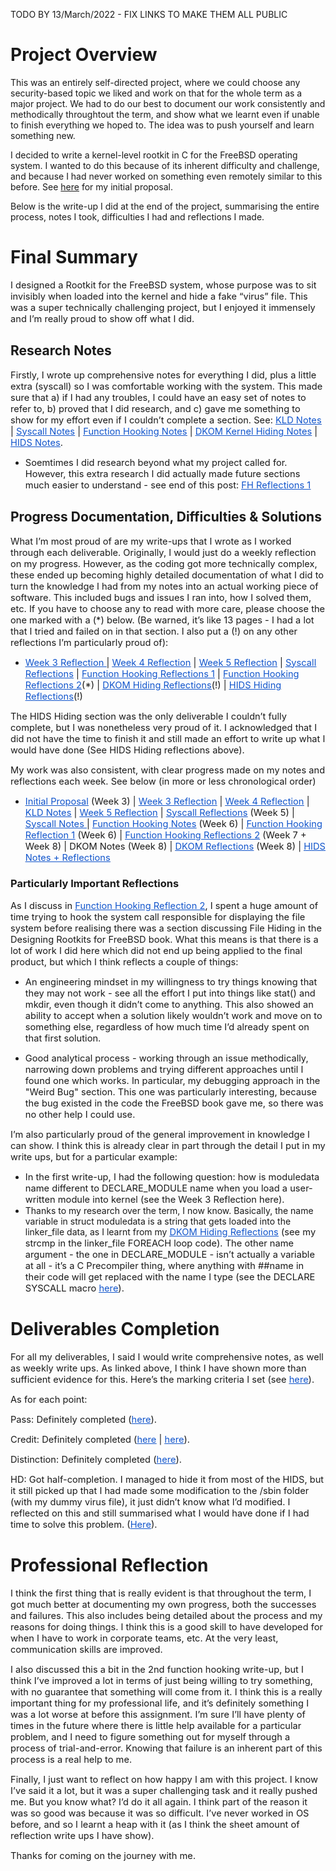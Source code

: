 TODO BY 13/March/2022 - FIX LINKS TO MAKE THEM ALL PUBLIC

# Project Overview

This was an entirely self-directed project, where we could choose any security-based topic we liked
and work on that for the whole term as a major project. We had to do our best to document our work
consistently and methodically throughtout the term, and show what we learnt even if unable 
to finish everything we hoped to. The idea was to push yourself and learn something new.

I decided to write a kernel-level rootkit in C for the FreeBSD operating system. 
I wanted to do this because of its inherent difficulty and challenge, and because
I had never worked on something even remotely similar to this before. See [here](https://www.openlearning.com/u/callumjones/blog/SomethingAwesomeProposal/) for my initial proposal.

Below is the write-up I did at the end of the project, summarising the entire process, 
notes I took, difficulties I had and reflections I made.

# Final Summary

<span style="font-size:11pt;background-color:transparent;font-style:normal;text-decoration:none;">I designed a Rootkit for the FreeBSD system, whose purpose was to sit invisibly when loaded into the kernel and hide a fake &ldquo;virus&rdquo; file. This was a super technically challenging project, but I enjoyed it immensely and I&rsquo;m really proud to show off what I did.</span>

## Research Notes

<span style="font-size:11pt;background-color:transparent;font-style:normal;text-decoration:none;">Firstly, I wrote up comprehensive notes for everything I did, plus a little extra (syscall) so I was comfortable working with the system. This made sure that a) if I had any troubles, I could have an easy set of notes to refer to, b) proved that I did research, and c) gave me something to show for my effort even if I couldn&rsquo;t complete a section. See: </span>[<span style="font-size:11pt;color:#1155cc;background-color:transparent;font-style:normal;text-decoration:underline;">KLD Notes</span>](https://www.openlearning.com/u/callumjones/blog/PGradeSaContentWriteUp/)<span style="font-size:11pt;background-color:transparent;font-style:normal;text-decoration:none;"> | </span>[<span style="font-size:11pt;color:#1155cc;background-color:transparent;font-style:normal;text-decoration:underline;">Syscall Notes</span>](https://www.openlearning.com/u/callumjones/blog/SomethingAwesomeSystemCallNotes/)<span style="font-size:11pt;background-color:transparent;font-style:normal;text-decoration:none;"> | </span>[<span style="font-size:11pt;color:#1155cc;background-color:transparent;font-style:normal;text-decoration:underline;">Function Hooking Notes</span>](https://www.openlearning.com/u/callumjones/blog/SomethingAwesomeFunctionHookingNotes/)<span style="font-size:11pt;background-color:transparent;font-style:normal;text-decoration:none;"> | </span>[<span style="font-size:11pt;color:#1155cc;background-color:transparent;font-style:normal;text-decoration:underline;">DKOM Kernel Hiding Notes</span>](https://www.openlearning.com/u/callumjones/blog/SaHidingAModuleFromTheKernel/)<span style="font-size:11pt;background-color:transparent;font-style:normal;text-decoration:none;"> | </span>[<span style="font-size:11pt;color:#1155cc;background-color:transparent;font-style:normal;text-decoration:underline;">HIDS Notes</span>](https://www.openlearning.com/u/callumjones/blog/SaHidingFromAHids/)<span style="font-size:11pt;background-color:transparent;font-style:normal;text-decoration:none;">.</span>

*   <span style="font-size:11pt;background-color:transparent;font-style:normal;text-decoration:none;">Soemtimes I did research beyond what my project called for. However, this extra research I did actually made future sections much easier to understand - see end of this post: </span>[<span style="font-size:11pt;color:#1155cc;background-color:transparent;font-style:normal;text-decoration:underline;">FH Reflections 1</span>](https://www.openlearning.com/u/callumjones/blog/SomethingAwesomeFunctionHookingReflections/)

## Progress Documentation, Difficulties & Solutions

<span style="font-size:11pt;background-color:transparent;font-style:normal;text-decoration:none;">What I&rsquo;m most proud of are my write-ups that I wrote as I worked through each deliverable. Originally, I would just do a weekly reflection on my progress. However, as the coding got more technically complex, these ended up becoming highly detailed documentation of what I did to turn the knowledge I had from my notes into an actual working piece of software. This included bugs and issues I ran into, how I solved them, etc. If you have to choose any to read with more care, please choose the one marked with a (*) below. (Be warned, it&rsquo;s like 13 pages - I had a lot that I tried and failed on in that section. I also put a (!) on any other reflections I&rsquo;m particularly proud of):</span>

*   [<span style="font-size:11pt;color:#1155cc;background-color:transparent;font-style:normal;text-decoration:underline;">Week 3 Reflection </span>](https://www.openlearning.com/u/callumjones/blog/SomethingAwesomeWeek3/)<span style="font-size:11pt;background-color:transparent;font-style:normal;text-decoration:none;">| </span>[<span style="font-size:11pt;color:#1155cc;background-color:transparent;font-style:normal;text-decoration:underline;">Week 4 Reflection</span>](https://www.openlearning.com/u/callumjones/blog/Week4SomethingAwesomeReflection/)<span style="font-size:11pt;background-color:transparent;font-style:normal;text-decoration:none;"> | </span>[<span style="font-size:11pt;color:#1155cc;background-color:transparent;font-style:normal;text-decoration:underline;">Week 5 Reflection</span>](https://www.openlearning.com/u/callumjones/blog/SomethingAwesomeWeek5Reflection/)<span style="font-size:11pt;background-color:transparent;font-style:normal;text-decoration:none;"> | </span>[<span style="font-size:11pt;color:#1155cc;background-color:transparent;font-style:normal;text-decoration:underline;">Syscall Reflections</span>](https://www.openlearning.com/u/callumjones/blog/SomethingAwesomeSystemCallReflection/)<span style="font-size:11pt;background-color:transparent;font-style:normal;text-decoration:none;"> | </span>[<span style="font-size:11pt;color:#1155cc;background-color:transparent;font-style:normal;text-decoration:underline;">Function Hooking Reflections 1</span>](https://www.openlearning.com/u/callumjones/blog/SomethingAwesomeFunctionHookingReflections/)<span style="font-size:11pt;background-color:transparent;font-style:normal;text-decoration:none;"> | </span>[<span style="font-size:11pt;color:#1155cc;background-color:transparent;font-style:normal;text-decoration:underline;">Function Hooking Reflections 2</span>](https://www.openlearning.com/u/callumjones/blog/SaFunctionHookingWriteupAndReflection2/)<span style="font-size:11pt;background-color:transparent;font-style:normal;text-decoration:none;">(*) | </span>[<span style="font-size:11pt;color:#1155cc;background-color:transparent;font-style:normal;text-decoration:underline;">DKOM Hiding Reflections</span>](https://www.openlearning.com/u/callumjones/blog/SaHidingARootkitFromKernelMyImplementationAndReflection/)<span style="font-size:11pt;background-color:transparent;font-style:normal;text-decoration:none;">(!) | </span>[<span style="font-size:11pt;color:#1155cc;background-color:transparent;font-style:normal;text-decoration:underline;">HIDS Hiding Reflections</span>](https://www.openlearning.com/u/callumjones/blog/SaHidingFromAHids/)<span style="font-size:11pt;background-color:transparent;font-style:normal;text-decoration:none;">(!)</span>

<span style="font-size:11pt;background-color:transparent;font-style:normal;text-decoration:none;">The HIDS Hiding section was the only deliverable I couldn&rsquo;t fully complete, but I was nonetheless very proud of it. I acknowledged that I did not have the time to finish it and still made an effort to write up what I would have done (See HIDS Hiding reflections above).</span>

<span style="font-size:11pt;background-color:transparent;font-style:normal;text-decoration:none;">My work was also consistent, with clear progress made on my notes and reflections each week. See below (in more or less chronological order)</span>

*   [<span style="font-size:11pt;color:#1155cc;background-color:transparent;font-style:normal;text-decoration:underline;">Initial Proposal</span>](https://www.openlearning.com/u/callumjones/blog/SomethingAwesomeProposal/)<span style="font-size:11pt;background-color:transparent;font-style:normal;text-decoration:none;"> (Week 3) | </span>[<span style="font-size:11pt;color:#1155cc;background-color:transparent;font-style:normal;text-decoration:underline;">Week 3 Reflection</span>](https://www.openlearning.com/u/callumjones/blog/SomethingAwesomeWeek3/)<span style="font-size:11pt;background-color:transparent;font-style:normal;text-decoration:none;"> | </span>[<span style="font-size:11pt;color:#1155cc;background-color:transparent;font-style:normal;text-decoration:underline;">Week 4 Reflection</span>](https://www.openlearning.com/u/callumjones/blog/Week4SomethingAwesomeReflection/)<span style="font-size:11pt;background-color:transparent;font-style:normal;text-decoration:none;"> | </span>[<span style="font-size:11pt;color:#1155cc;background-color:transparent;font-style:normal;text-decoration:underline;">KLD Notes</span>](https://www.openlearning.com/u/callumjones/blog/PGradeSaContentWriteUp/)<span style="font-size:11pt;background-color:transparent;font-style:normal;text-decoration:none;"> | </span>[<span style="font-size:11pt;color:#1155cc;background-color:transparent;font-style:normal;text-decoration:underline;">Week 5 Reflection</span>](https://www.openlearning.com/u/callumjones/blog/SomethingAwesomeWeek5Reflection/)<span style="font-size:11pt;background-color:transparent;font-style:normal;text-decoration:none;"> | </span>[<span style="font-size:11pt;color:#1155cc;background-color:transparent;font-style:normal;text-decoration:underline;">Syscall Reflections</span>](https://www.openlearning.com/u/callumjones/blog/SomethingAwesomeSystemCallReflection/)<span style="font-size:11pt;background-color:transparent;font-style:normal;text-decoration:none;"> (Week 5) | </span>[<span style="font-size:11pt;color:#1155cc;background-color:transparent;font-style:normal;text-decoration:underline;">Syscall Notes </span>](https://www.openlearning.com/u/callumjones/blog/SomethingAwesomeSystemCallNotes/)<span style="font-size:11pt;background-color:transparent;font-style:normal;text-decoration:none;"> | </span>[<span style="font-size:11pt;color:#1155cc;background-color:transparent;font-style:normal;text-decoration:underline;">Function Hooking Notes</span>](https://www.openlearning.com/u/callumjones/blog/SomethingAwesomeFunctionHookingNotes/)<span style="font-size:11pt;background-color:transparent;font-style:normal;text-decoration:none;"> (Week 6) | </span>[<span style="font-size:11pt;color:#1155cc;background-color:transparent;font-style:normal;text-decoration:underline;">Function Hooking Reflection 1</span>](https://www.openlearning.com/u/callumjones/blog/SomethingAwesomeFunctionHookingReflections/)<span style="font-size:11pt;background-color:transparent;font-style:normal;text-decoration:none;"> (Week 6) | </span>[<span style="font-size:11pt;color:#1155cc;background-color:transparent;font-style:normal;text-decoration:underline;">Function Hooking Reflections 2</span>](https://www.openlearning.com/u/callumjones/blog/SaFunctionHookingWriteupAndReflection2/)<span style="font-size:11pt;background-color:transparent;font-style:normal;text-decoration:none;"> (Week 7 + Week 8) | DKOM Notes (Week 8) | </span>[<span style="font-size:11pt;color:#1155cc;background-color:transparent;font-style:normal;text-decoration:underline;">DKOM Reflections</span>](https://www.openlearning.com/u/callumjones/blog/SaHidingAModuleFromTheKernel/)<span style="font-size:11pt;background-color:transparent;font-style:normal;text-decoration:none;"> (Week 8) | </span>[<span style="font-size:11pt;color:#1155cc;background-color:transparent;font-style:normal;text-decoration:underline;">HIDS Notes + Reflections</span>](https://www.openlearning.com/u/callumjones/blog/SaHidingFromAHids/)

### Particularly Important Reflections

<span style="font-size:11pt;background-color:transparent;font-style:normal;text-decoration:none;">As I discuss in </span>[<span style="font-size:11pt;color:#1155cc;background-color:transparent;font-style:normal;text-decoration:underline;">Function Hooking Reflection 2</span>](https://www.openlearning.com/u/callumjones/blog/SaFunctionHookingWriteupAndReflection2/)<span style="font-size:11pt;background-color:transparent;font-style:normal;text-decoration:none;">, I spent a huge amount of time trying to hook the system call responsible for displaying the file system before realising there was a section discussing File Hiding in the Designing Rootkits for FreeBSD book. What this means is that there is a lot of work I did here which did not end up being applied to the final product, but which I think reflects a couple of things:</span>

*   <span style="font-size:11pt;background-color:transparent;font-style:normal;text-decoration:none;">An engineering mindset in my willingness to try things knowing that they may not work - see all the effort I put into things like stat() and mkdir, even though it didn&rsquo;t come to anything. This also showed an ability to accept when a solution likely wouldn&rsquo;t work and move on to something else, regardless of how much time I&rsquo;d already spent on that first solution.</span>

*   <span style="font-size:11pt;background-color:transparent;font-style:normal;text-decoration:none;">Good analytical process - working through an issue methodically, narrowing down problems and trying different approaches until I found one which works. In particular, my debugging approach in the "Weird Bug" section. This one was particularly interesting, because the bug existed in the code the FreeBSD book gave me, so there was no other help I could use.</span>

<span style="font-size:11pt;background-color:transparent;font-style:normal;text-decoration:none;">I&rsquo;m also particularly proud of the general improvement in knowledge I can show. I think this is already clear in part through the detail I put in my write ups, but for a particular example:

*   <span style="font-size:11pt;background-color:transparent;font-style:normal;text-decoration:none;">In the first write-up, I had the following question: how is moduledata name different to DECLARE_MODULE name when you load a user-written module into kernel (see the Week 3 Reflection here).
*    Thanks to my research over the term, I now know. Basically, the name variable in struct moduledata is a string that gets loaded into the linker_file data, as I learnt from my </span>[<span style="font-size:11pt;color:#1155cc;background-color:transparent;font-style:normal;text-decoration:underline;">DKOM Hiding Reflections</span>](https://www.openlearning.com/u/callumjones/blog/SaHidingARootkitFromKernelMyImplementationAndReflection/)<span style="font-size:11pt;background-color:transparent;font-style:normal;text-decoration:none;"> (see my strcmp in the linker_file FOREACH loop code). The other name argument - the one in DECLARE_MODULE - isn&rsquo;t actually a variable at all - it&rsquo;s a C Precompiler thing, where anything with ##name in their code will get replaced with the name I type (see the DECLARE SYSCALL macro </span>[<span style="font-size:11pt;color:#1155cc;background-color:transparent;font-style:normal;text-decoration:underline;">here</span>](https://www.openlearning.com/u/callumjones/blog/SomethingAwesomeSystemCallNotes/)<span style="font-size:11pt;background-color:transparent;font-style:normal;text-decoration:none;">).</span>

# Deliverables Completion

<span style="font-size:11pt;background-color:transparent;font-style:normal;text-decoration:none;">For all my deliverables, I said I would write comprehensive notes, as well as weekly write ups. As linked above, I think I have shown more than sufficient evidence for this. Here&rsquo;s the marking criteria I set (see </span>[<span style="font-size:11pt;color:#1155cc;background-color:transparent;font-style:normal;text-decoration:underline;">here</span>](https://www.openlearning.com/u/callumjones/blog/SomethingAwesomeProposal/)<span style="font-size:11pt;background-color:transparent;font-style:normal;text-decoration:none;">).</span>

<span style="font-size:11pt;background-color:transparent;font-style:normal;text-decoration:none;">As for each point:</span>

<span style="font-size:11pt;background-color:transparent;font-style:normal;text-decoration:none;">Pass: Definitely completed (</span>[<span style="font-size:11pt;color:#1155cc;background-color:transparent;font-style:normal;text-decoration:underline;">here</span>](https://www.openlearning.com/u/callumjones/blog/PGradeSaContentWriteUp/)<span style="font-size:11pt;background-color:transparent;font-style:normal;text-decoration:none;">).</span>

<span style="font-size:11pt;background-color:transparent;font-style:normal;text-decoration:none;">Credit: Definitely completed (</span>[<span style="font-size:11pt;color:#1155cc;background-color:transparent;font-style:normal;text-decoration:underline;">here</span>](https://www.openlearning.com/u/callumjones/blog/SomethingAwesomeFunctionHookingReflections/)<span style="font-size:11pt;background-color:transparent;font-style:normal;text-decoration:none;"> | </span>[<span style="font-size:11pt;color:#1155cc;background-color:transparent;font-style:normal;text-decoration:underline;">here</span>](https://www.openlearning.com/u/callumjones/blog/SaFunctionHookingWriteupAndReflection2/)<span style="font-size:11pt;background-color:transparent;font-style:normal;text-decoration:none;">).</span>

<span style="font-size:11pt;background-color:transparent;font-style:normal;text-decoration:none;">Distinction: Definitely completed (</span>[<span style="font-size:11pt;color:#1155cc;background-color:transparent;font-style:normal;text-decoration:underline;">here</span>](https://www.openlearning.com/u/callumjones/blog/SaHidingARootkitFromKernelMyImplementationAndReflection/)<span style="font-size:11pt;background-color:transparent;font-style:normal;text-decoration:none;">).</span>

<span style="font-size:11pt;background-color:transparent;font-style:normal;text-decoration:none;">HD: Got half-completion. I managed to hide it from most of the HIDS, but it still picked up that I had made some modification to the /sbin folder (with my dummy virus file), it just didn&rsquo;t know what I&rsquo;d modified. I reflected on this and still summarised what I would have done if I had time to solve this problem. (</span>[<span style="font-size:11pt;color:#1155cc;background-color:transparent;font-style:normal;text-decoration:underline;">Here</span>](https://www.openlearning.com/u/callumjones/blog/SaHidingFromAHids/)<span style="font-size:11pt;background-color:transparent;font-style:normal;text-decoration:none;">).</span>

# Professional Reflection

<span style="font-size:11pt;background-color:transparent;font-style:normal;text-decoration:none;">I think the first thing that is really evident is that throughout the term, I got much better at documenting my own progress, both the successes and failures. This also includes being detailed about the process and my reasons for doing things. I think this is a good skill to have developed for when I have to work in corporate teams, etc. At the very least, communication skills are improved.</span>

<span style="font-size:11pt;background-color:transparent;font-style:normal;text-decoration:none;">I also discussed this a bit in the 2nd function hooking write-up, but I think I&rsquo;ve improved a lot in terms of just being willing to try something, with no guarantee that something will come from it. I think this is a really important thing for my professional life, and it&rsquo;s definitely something I was a lot worse at before this assignment. I&rsquo;m sure I&rsquo;ll have plenty of times in the future where there is little help available for a particular problem, and I need to figure something out for myself through a process of trial-and-error. Knowing that failure is an inherent part of this process is a real help to me.</span>

<span style="font-size:11pt;background-color:transparent;font-style:normal;text-decoration:none;">Finally, I just want to reflect on how happy I am with this project. I know I&rsquo;ve said it a lot, but it was a super challenging task and it really pushed me. But you know what? I&rsquo;d do it all again. I think part of the reason it was so good was because it was so difficult. I&rsquo;ve never worked in OS before, and so I learnt a heap with it (as I think the sheet amount of reflection write ups I have show).</span>

<span style="font-size:11pt;background-color:transparent;font-style:normal;text-decoration:none;">Thanks for coming on the journey with me.</span>

 